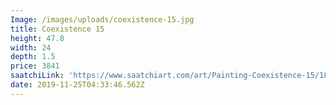 ```yaml
---
Image: /images/uploads/coexistence-15.jpg
title: Coexistence 15
height: 47.8
width: 24
depth: 1.5
price: 3841
saatchiLink: 'https://www.saatchiart.com/art/Painting-Coexistence-15/189576/4358570/view'
date: 2019-11-25T04:33:46.562Z
---
```


